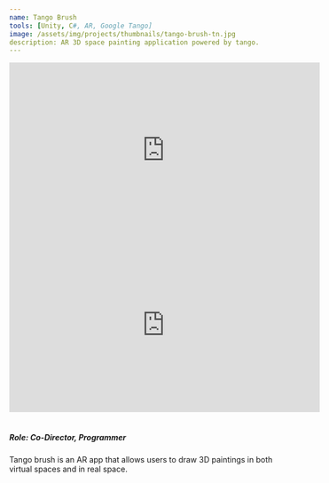 ```yaml
---
name: Tango Brush
tools: [Unity, C#, AR, Google Tango]
image: /assets/img/projects/thumbnails/tango-brush-tn.jpg
description: AR 3D space painting application powered by tango.
---
```


<div class="video">
    <iframe width="560" height="315" src="https://www.youtube.com/embed/oUEHRNd2Uew" frameborder="0" allow="accelerometer; autoplay; encrypted-media; gyroscope; picture-in-picture" allowfullscreen></iframe>
</div>

<div class="video">
    <iframe width="560" height="315" src="https://www.youtube.com/embed/58ZwJWaBPCw" frameborder="0" allow="accelerometer; autoplay; encrypted-media; gyroscope; picture-in-picture" allowfullscreen></iframe>
</div> <br>

##### Role: Co-Director, Programmer

Tango brush is an AR app that allows users to draw 3D paintings in both virtual spaces and in real space.
